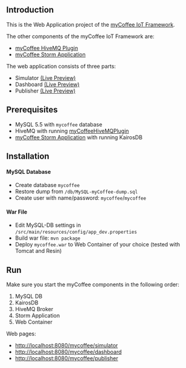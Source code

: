 ## Introduction

This is the Web Application project of the [myCoffee IoT Framework](http://www.wbss.ch/mycoffee/de/index.html).

The other components of the myCoffee IoT Framework are:
* [myCoffee HiveMQ Plugin](https://github.com/WBSS/myCoffeeHiveMQPlugin)
* [myCoffee Storm Application](https://github.com/WBSS/myCoffeeStorm)

The web application consists of three parts:
* Simulator [(Live Preview)](http://sandbox.itweet.ch:8080/mycoffee/simulator)
* Dashboard [(Live Preview)](http://sandbox.itweet.ch:8080/mycoffee/dashboard)
* Publisher [(Live Preview)](http://sandbox.itweet.ch:8080/mycoffee/publisher)

## Prerequisites

* MySQL 5.5 with `mycoffee` database
* HiveMQ with running [myCoffeeHiveMQPlugin](https://github.com/WBSS/myCoffeeHiveMQPlugin)
* [myCoffee Storm Application](https://github.com/WBSS/myCoffeeStorm) with running KairosDB

## Installation

#### MySQL Database
* Create database `mycoffee`
* Restore dump from `/db/MySQL-myCoffee-dump.sql`
* Create user with name/password: `mycoffee`/`mycoffee`

#### War File
* Edit MySQL-DB settings in `/src/main/resources/config/app_dev.properties`
* Build war file: `mvn package`
* Deploy `mycoffee.war` to Web Container of your choice (tested with Tomcat and Resin)

## Run

Make sure you start the myCoffee components in the following order:
1. MySQL DB
2. KairosDB
3. HiveMQ Broker
4. Storm Application
5. Web Container
 
Web pages: 
* [http://localhost:8080/mycoffee/simulator](http://localhost:8080/mycoffee/simulator)
* [http://localhost:8080/mycoffee/dashboard](http://localhost:8080/mycoffee/dashboard)
* [http://localhost:8080/mycoffee/publisher](http://localhost:8080/mycoffee/publisher)

